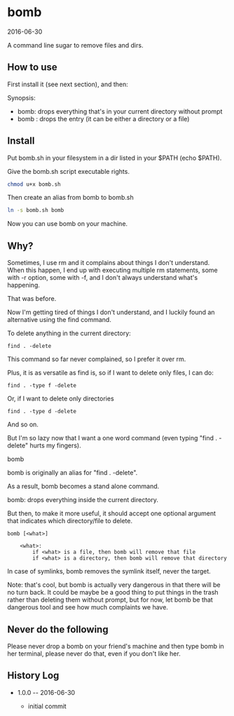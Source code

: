 bomb
=========
2016-06-30


A command line sugar to remove files and dirs.




How to use
-------------
First install it (see next section), and then:



Synopsis:

- bomb: drops everything that's in your current directory without prompt
- bomb <what>: drops the <what> entry (it can be either a directory or a file)




Install
----------
Put bomb.sh in your filesystem in a dir listed in your $PATH (echo $PATH).

Give the bomb.sh script executable rights.

```bash
chmod u+x bomb.sh
```


Then create an alias from bomb to bomb.sh

```bash
ln -s bomb.sh bomb
```

Now you can use bomb on your machine.











Why?
-------

Sometimes, I use rm and it complains about things I don't understand.
When this happen, I end up with executing multiple rm statements, some with -r option, some with -f,
and I don't always understand what's happening.

That was before.

Now I'm getting tired of things I don't understand, and I luckily found an alternative using the find command.

To delete anything in the current directory:


```
find . -delete
```

This command so far never complained, so I prefer it over rm.

Plus, it is as versatile as find is, so if I want to delete only files, I can do:
 
```
find . -type f -delete
```

Or, if I want to delete only directories

```
find . -type d -delete
```

And so on.

But I'm so lazy now that I want a one word command (even typing "find . -delete" hurts my fingers).

bomb

bomb is originally an alias for "find . -delete".

As a result, bomb becomes a stand alone command.

bomb: drops everything inside the current directory.

But then, to make it more useful, it should accept one optional argument that indicates which directory/file to delete.
 
 
``` 
bomb [<what>]
 
    <what>: 
        if <what> is a file, then bomb will remove that file
        if <what> is a directory, then bomb will remove that directory
``` 
        
        
In case of symlinks, bomb removes the symlink itself, never the target.

Note: that's cool, but bomb is actually very dangerous in that there will be no turn back.
        It could be maybe be a good thing to put things in the trash rather than deleting them without prompt,
        but for now, let bomb be that dangerous tool and see how much complaints we have.
        
        
        
        
 
 
Never do the following
------------------------

Please never drop a bomb on your friend's machine and then type bomb in her terminal,
please never do that, even if you don't like her.






History Log
------------------
    
- 1.0.0 -- 2016-06-30

    - initial commit
    
    




